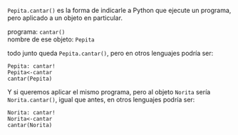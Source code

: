 `Pepita.cantar()` es la forma de indicarle  a  Python que ejecute un programa, pero aplicado a un objeto en particular.
 
 programa: `cantar()`   
 nombre de ese objeto: `Pepita`   
 
 todo junto queda `Pepita.cantar()`, pero en otros lenguajes  podría ser:
 
 ```
 Pepita: cantar!
 Pepita<-cantar
 cantar(Pepita)
 ```


Y si queremos aplicar el mismo programa, pero al  objeto `Norita` sería `Norita.cantar()`, igual que antes, en otros lenguajes  podría ser:
 
 ```
 Norita: cantar!
 Norita<-cantar
 cantar(Norita)
 ```